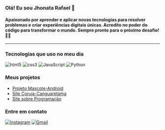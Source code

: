 ### Olá! Eu sou Jhonata Rafael 👋

#### Apaixonado por aprender e aplicar novas tecnologias para resolver problemas e criar experiências digitais únicas. Acredito no poder do código para transformar o mundo. Sempre pronto para o próximo desafio! 👨‍💻
<hr>

### Tecnologias que uso no meu dia 

<div>
  <img src="https://img.shields.io/badge/HTML5-E34F26?style=for-the-badge&logo=html5&logoColor=white" alt="html5">
  <img src="https://img.shields.io/badge/CSS3-1572B6?style=for-the-badge&logo=css3&logoColor=white" alt="css3">
  <img src="https://img.shields.io/badge/JavaScript-F7DF1E?style=for-the-badge&logo=javascript&logoColor=black" alt="JavaScript">
  <img src="https://img.shields.io/badge/Python-3776AB?style=for-the-badge&logo=python&logoColor=white" alt="Python">
</div>

### Meus projetos 

- [Projeto Mascote-Android](https://jhonata084.github.io/Mascote-Android/) <br>
- [Site Coruja-Canguaretama](https://jhonata084.github.io/Coruja-Canguaretama/) <br>
- [Site sobre Programação](https://jhonata084.github.io/site-programacao/) <br>

### Entre em contato

[![Instagram](https://img.shields.io/badge/Instagram-E4405F?style=for-the-badge&logo=instagram&logoColor=white)](https://www.instagram.com/_jhonataxz?igsh=MTUxYXphcDE4bHplZA==)
<a href="mailto: jhonatarafaell084@gmail.com"><img src="https://img.shields.io/badge/Gmail-D14836?style=for-the-badge&logo=gmail&logoColor=white" alt="Gmail"></a>
